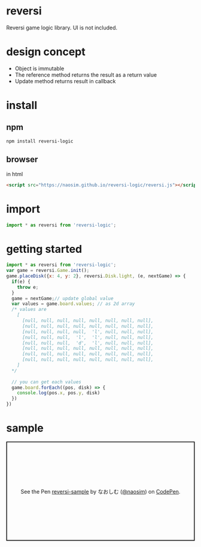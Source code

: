 # reversi
Reversi game logic library. UI is not included.

# design concept
- Object is immutable
- The reference method returns the result as a return value
- Update method returns result in callback

# install
## npm
```
npm install reversi-logic
```

## browser
in html
```html
<script src="https://naosim.github.io/reversi-logic/reversi.js"></script>
```

# import
```javascript
import * as reversi from 'reversi-logic';
```

# getting started
```javascript
import * as reversi from 'reversi-logic';
var game = reversi.Game.init();
game.placeDisk({x: 4, y: 2}, reversi.Disk.light, (e, nextGame) => {
  if(e) {
    throw e;
  }
  game = nextGame;// update global value
  var values = game.board.values; // as 2d array
  /* values are
    [
      [null, null, null, null, null, null, null, null],
      [null, null, null, null, null, null, null, null],
      [null, null, null, null,  'l', null, null, null],
      [null, null, null,  'l',  'l', null, null, null],
      [null, null, null,  'd',  'l', null, null, null],
      [null, null, null, null, null, null, null, null],
      [null, null, null, null, null, null, null, null],
      [null, null, null, null, null, null, null, null],
    ]
  */
  
  // you can get each values
  game.board.forEach((pos, disk) => {
    console.log(pos.x, pos.y, disk)
  })
})
```

# sample
<p class="codepen" data-height="265" data-theme-id="dark" data-default-tab="html,result" data-user="naosim" data-slug-hash="xxwpBdL" style="height: 265px; box-sizing: border-box; display: flex; align-items: center; justify-content: center; border: 2px solid; margin: 1em 0; padding: 1em;" data-pen-title="reversi-sample">
  <span>See the Pen <a href="https://codepen.io/naosim/pen/xxwpBdL">
  reversi-sample</a> by なおしむ (<a href="https://codepen.io/naosim">@naosim</a>)
  on <a href="https://codepen.io">CodePen</a>.</span>
</p>
<script async src="https://static.codepen.io/assets/embed/ei.js"></script>